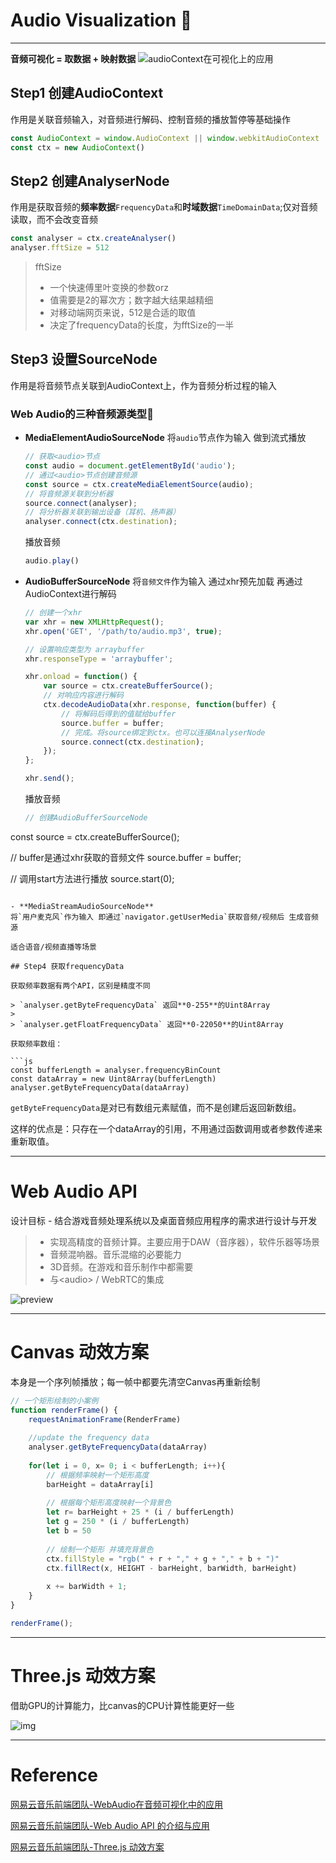 # Audio Visualization :star2: 
-----
**音频可视化 = 取数据 + 映射数据**
![audioContext在可视化上的应用](https://pic2.zhimg.com/v2-155eb88e6b57e61c0cb84d18d3a27461_r.jpg)

## Step1 创建AudioContext
作用是关联音频输入，对音频进行解码、控制音频的播放暂停等基础操作
```js
const AudioContext = window.AudioContext || window.webkitAudioContext
const ctx = new AudioContext()
```
## Step2 创建AnalyserNode
作用是获取音频的**频率数据**`FrequencyData`和**时域数据**`TimeDomainData`;仅对音频读取，而不会改变音频
```js
const analyser = ctx.createAnalyser()
analyser.fftSize = 512
```
> fftSize 
> - 一个快速傅里叶变换的参数orz
> - 值需要是2的幂次方；数字越大结果越精细
> - 对移动端网页来说，512是合适的取值
> - 决定了frequencyData的长度，为fftSize的一半

## Step3 设置SourceNode
作用是将音频节点关联到AudioContext上，作为音频分析过程的输入
### Web Audio的三种音频源类型💭
- **MediaElementAudioSourceNode** 
  将`audio`节点作为输入 做到流式播放
  
  ```js
  // 获取<audio>节点
  const audio = document.getElementById('audio');
  // 通过<audio>节点创建音频源
  const source = ctx.createMediaElementSource(audio);
  // 将音频源关联到分析器
  source.connect(analyser);
  // 将分析器关联到输出设备（耳机、扬声器）
  analyser.connect(ctx.destination);
  ```
  播放音频
	```js
  audio.play()
  ```
  
- **AudioBufferSourceNode** 
  将`音频文件`作为输入 通过xhr预先加载 再通过AudioContext进行解码
  
	```js
   // 创建一个xhr
    var xhr = new XMLHttpRequest();
  xhr.open('GET', '/path/to/audio.mp3', true);
  
    // 设置响应类型为 arraybuffer
  xhr.responseType = 'arraybuffer';
  
    xhr.onload = function() {
        var source = ctx.createBufferSource();
        // 对响应内容进行解码
        ctx.decodeAudioData(xhr.response, function(buffer) {
            // 将解码后得到的值赋给buffer
            source.buffer = buffer;
            // 完成。将source绑定到ctx。也可以连接AnalyserNode
            source.connect(ctx.destination);
        });
  };
  
    xhr.send();
  ```
  播放音频
  ```js
  // 创建AudioBufferSourceNode
const source = ctx.createBufferSource();
  
  // buffer是通过xhr获取的音频文件
source.buffer = buffer;
  
  // 调用start方法进行播放
  source.start(0);
  ```
  
- **MediaStreamAudioSourceNode** 
  将`用户麦克风`作为输入 即通过`navigator.getUserMedia`获取音频/视频后 生成音频源 

  适合语音/视频直播等场景

## Step4 获取frequencyData

获取频率数据有两个API，区别是精度不同

> `analyser.getByteFrequencyData` 返回**0-255**的Uint8Array
>
> `analyser.getFloatFrequencyData` 返回**0-22050**的Uint8Array

获取频率数组：

```js
const bufferLength = analyser.frequencyBinCount
const dataArray = new Uint8Array(bufferLength)
analyser.getByteFrequencyData(dataArray)
```

`getByteFrequencyData`是对已有数组元素赋值，而不是创建后返回新数组。

这样的优点是：只存在一个dataArray的引用，不用通过函数调用或者参数传递来重新取值。

---
# Web Audio API

 设计目标 - 结合游戏音频处理系统以及桌面音频应用程序的需求进行设计与开发

> - 实现高精度的音频计算。主要应用于DAW（音序器），软件乐器等场景
> - 音频混响器。音乐混缩的必要能力
> - 3D音频。在游戏和音乐制作中都需要
> - 与\<audio> / WebRTC的集成

![preview](https://pic2.zhimg.com/v2-5042f4c1296e7e2681b8ed45722de819_r.jpg)

---
# Canvas 动效方案
本身是一个序列帧播放；每一帧中都要先清空Canvas再重新绘制

```js
// 一个矩形绘制的小案例
function renderFrame() {
    requestAnimationFrame(RenderFrame)
    
    //update the frequency data
    analyser.getByteFrequencyData(dataArray)
    
    for(let i = 0, x= 0; i < bufferLength; i++){
        // 根据频率映射一个矩形高度
        barHeight = dataArray[i]
        
        // 根据每个矩形高度映射一个背景色
        let r= barHeight + 25 * (i / bufferLength)
        let g = 250 * (i / bufferLength)
        let b = 50
        
        // 绘制一个矩形 并填充背景色
        ctx.fillStyle = "rgb(" + r + "," + g + "," + b + ")"
        ctx.fillRect(x, HEIGHT - barHeight, barWidth, barHeight)
        
        x += barWidth + 1;
    }
}

renderFrame();
```



---
# Three.js 动效方案

借助GPU的计算能力，比canvas的CPU计算性能更好一些

![img](https://pic4.zhimg.com/80/v2-2d4132405cd8784bffdac604402ee377_1440w.jpg)

---

# Reference

[网易云音乐前端团队-WebAudio在音频可视化中的应用](https://zhuanlan.zhihu.com/p/84202126)

[网易云音乐前端团队-Web Audio API 的介绍与应用](https://www.zhihu.com/column/musicfe)

[网易云音乐前端团队-Three.js 动效方案](https://zhuanlan.zhihu.com/p/113747668)